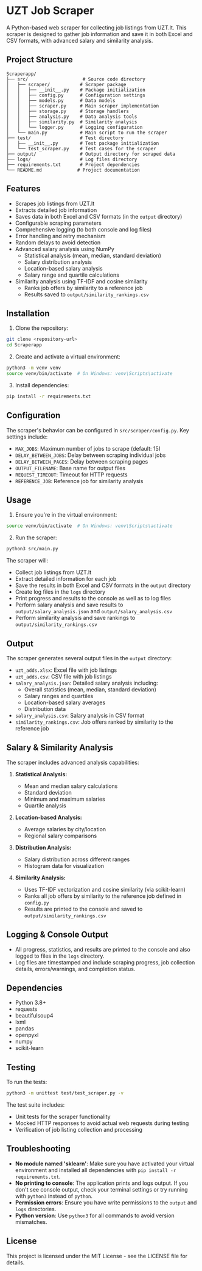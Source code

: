 # UZT Job Scraper

A Python-based web scraper for collecting job listings from UZT.lt. This scraper is designed to gather job information and save it in both Excel and CSV formats, with advanced salary and similarity analysis.

## Project Structure

```
Scraperapp/
├── src/                    # Source code directory
│   ├── scraper/           # Scraper package
│   │   ├── __init__.py    # Package initialization
│   │   ├── config.py      # Configuration settings
│   │   ├── models.py      # Data models
│   │   ├── scraper.py     # Main scraper implementation
│   │   ├── storage.py     # Storage handlers
│   │   ├── analysis.py    # Data analysis tools
│   │   ├── similarity.py  # Similarity analysis
│   │   └── logger.py      # Logging configuration
│   └── main.py            # Main script to run the scraper
├── test/                  # Test directory
│   ├── __init__.py        # Test package initialization
│   └── test_scraper.py    # Test cases for the scraper
├── output/                # Output directory for scraped data
├── logs/                  # Log files directory
├── requirements.txt       # Project dependencies
└── README.md             # Project documentation
```

## Features

- Scrapes job listings from UZT.lt
- Extracts detailed job information
- Saves data in both Excel and CSV formats (in the `output` directory)
- Configurable scraping parameters
- Comprehensive logging (to both console and log files)
- Error handling and retry mechanism
- Random delays to avoid detection
- Advanced salary analysis using NumPy
  - Statistical analysis (mean, median, standard deviation)
  - Salary distribution analysis
  - Location-based salary analysis
  - Salary range and quartile calculations
- Similarity analysis using TF-IDF and cosine similarity
  - Ranks job offers by similarity to a reference job
  - Results saved to `output/similarity_rankings.csv`

## Installation

1. Clone the repository:
```bash
git clone <repository-url>
cd Scraperapp
```

2. Create and activate a virtual environment:
```bash
python3 -m venv venv
source venv/bin/activate  # On Windows: venv\Scripts\activate
```

3. Install dependencies:
```bash
pip install -r requirements.txt
```

## Configuration

The scraper's behavior can be configured in `src/scraper/config.py`. Key settings include:

- `MAX_JOBS`: Maximum number of jobs to scrape (default: 15)
- `DELAY_BETWEEN_JOBS`: Delay between scraping individual jobs
- `DELAY_BETWEEN_PAGES`: Delay between scraping pages
- `OUTPUT_FILENAME`: Base name for output files
- `REQUEST_TIMEOUT`: Timeout for HTTP requests
- `REFERENCE_JOB`: Reference job for similarity analysis

## Usage

1. Ensure you're in the virtual environment:
```bash
source venv/bin/activate  # On Windows: venv\Scripts\activate
```

2. Run the scraper:
```bash
python3 src/main.py
```

The scraper will:
- Collect job listings from UZT.lt
- Extract detailed information for each job
- Save the results in both Excel and CSV formats in the `output` directory
- Create log files in the `logs` directory
- Print progress and results to the console as well as to log files
- Perform salary analysis and save results to `output/salary_analysis.json` and `output/salary_analysis.csv`
- Perform similarity analysis and save rankings to `output/similarity_rankings.csv`

## Output

The scraper generates several output files in the `output` directory:
- `uzt_adds.xlsx`: Excel file with job listings
- `uzt_adds.csv`: CSV file with job listings
- `salary_analysis.json`: Detailed salary analysis including:
  - Overall statistics (mean, median, standard deviation)
  - Salary ranges and quartiles
  - Location-based salary averages
  - Distribution data
- `salary_analysis.csv`: Salary analysis in CSV format
- `similarity_rankings.csv`: Job offers ranked by similarity to the reference job

## Salary & Similarity Analysis

The scraper includes advanced analysis capabilities:

1. **Statistical Analysis:**
   - Mean and median salary calculations
   - Standard deviation
   - Minimum and maximum salaries
   - Quartile analysis

2. **Location-based Analysis:**
   - Average salaries by city/location
   - Regional salary comparisons

3. **Distribution Analysis:**
   - Salary distribution across different ranges
   - Histogram data for visualization

4. **Similarity Analysis:**
   - Uses TF-IDF vectorization and cosine similarity (via scikit-learn)
   - Ranks all job offers by similarity to the reference job defined in `config.py`
   - Results are printed to the console and saved to `output/similarity_rankings.csv`

## Logging & Console Output

- All progress, statistics, and results are printed to the console and also logged to files in the `logs` directory.
- Log files are timestamped and include scraping progress, job collection details, errors/warnings, and completion status.

## Dependencies

- Python 3.8+
- requests
- beautifulsoup4
- lxml
- pandas
- openpyxl
- numpy
- scikit-learn

## Testing

To run the tests:

```bash
python3 -m unittest test/test_scraper.py -v
```

The test suite includes:
- Unit tests for the scraper functionality
- Mocked HTTP responses to avoid actual web requests during testing
- Verification of job listing collection and processing

## Troubleshooting

- **No module named 'sklearn'**: Make sure you have activated your virtual environment and installed all dependencies with `pip install -r requirements.txt`.
- **No printing to console**: The application prints and logs output. If you don't see console output, check your terminal settings or try running with `python3` instead of `python`.
- **Permission errors**: Ensure you have write permissions to the `output` and `logs` directories.
- **Python version**: Use `python3` for all commands to avoid version mismatches.

## License

This project is licensed under the MIT License - see the LICENSE file for details. 